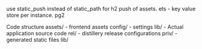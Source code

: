 use static_push instead of static_path for h2 push of assets.
ets - key value store per instance. 
pg2

Code structure
assets/ - frontend assets
config/ - settings
lib/ - Actual application source code
rel/ - distillery release configurations
priv/ - generated static files
lib/